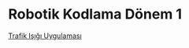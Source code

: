 <!--Height-->
<!--Italic-->
# Robotik Kodlama Dönem 1

<a href="https://github.com/SelcanTaylan/Robotik-kodlama-donem-1/tree/main/03.12.2024">Trafik Işığı Uygulaması</a> 


